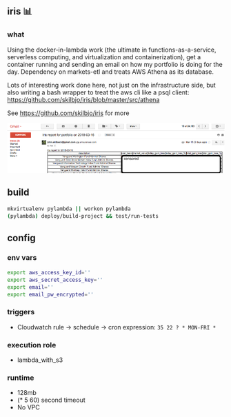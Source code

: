 ## iris 📊

### what 
Using the docker-in-lambda work (the ultimate in functions-as-a-service, serverless computing, and virtualization and containerization), get a container running and sending an email on how my portfolio is doing for the day. Dependency on markets-etl and treats AWS Athena as its database.

Lots of interesting work done here, not just on the infrastructure side, but also writing a bash wrapper to treat the aws cli like a psql client: <https://github.com/skilbjo/iris/blob/master/src/athena>

See <https://github.com/skilbjo/iris> for more

<img src="dev-resources/img/iris.png" alt="hi" width="900"/>

## build
```bash
mkvirtualenv pylambda || workon pylambda
(pylambda) deploy/build-project && test/run-tests
```

## config
### env vars
```bash
export aws_access_key_id=''
export aws_secret_access_key=''
export email=''
export email_pw_encrypted=''
```

### triggers
- Cloudwatch rule -> schedule -> cron expression: `35 22 ? * MON-FRI *`

### execution role
- lambda\_with\_s3

### runtime
- 128mb
- (* 5 60) second timeout
- No VPC
